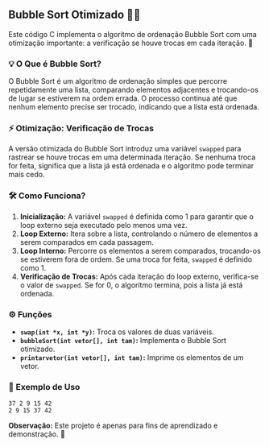 ## Bubble Sort Otimizado 🫧🚀

Este código C implementa o algoritmo de ordenação Bubble Sort com uma otimização importante: a verificação se houve trocas em cada iteração. 🔄

### 💡 O Que é Bubble Sort?

O Bubble Sort é um algoritmo de ordenação simples que percorre repetidamente uma lista, comparando elementos adjacentes e trocando-os de lugar se estiverem na ordem errada. O processo continua até que nenhum elemento precise ser trocado, indicando que a lista está ordenada.

### ⚡ Otimização: Verificação de Trocas

A versão otimizada do Bubble Sort introduz uma variável `swapped` para rastrear se houve trocas em uma determinada iteração. Se nenhuma troca for feita, significa que a lista já está ordenada e o algoritmo pode terminar mais cedo.

### 🛠️ Como Funciona?

1. **Inicialização:** A variável `swapped` é definida como 1 para garantir que o loop externo seja executado pelo menos uma vez.
2. **Loop Externo:** Itera sobre a lista, controlando o número de elementos a serem comparados em cada passagem.
3. **Loop Interno:** Percorre os elementos a serem comparados, trocando-os se estiverem fora de ordem. Se uma troca for feita, `swapped` é definido como 1.
4. **Verificação de Trocas:** Após cada iteração do loop externo, verifica-se o valor de `swapped`. Se for 0, o algoritmo termina, pois a lista já está ordenada.

### ⚙️ Funções

* **`swap(int *x, int *y)`:** Troca os valores de duas variáveis.
* **`bubbleSort(int vetor[], int tam)`:** Implementa o Bubble Sort otimizado.
* **`printarvetor(int vetor[], int tam)`:** Imprime os elementos de um vetor.

### 🚀 Exemplo de Uso

```
37 2 9 15 42
2 9 15 37 42
```

**Observação:** Este projeto é apenas para fins de aprendizado e demonstração. 🧠
